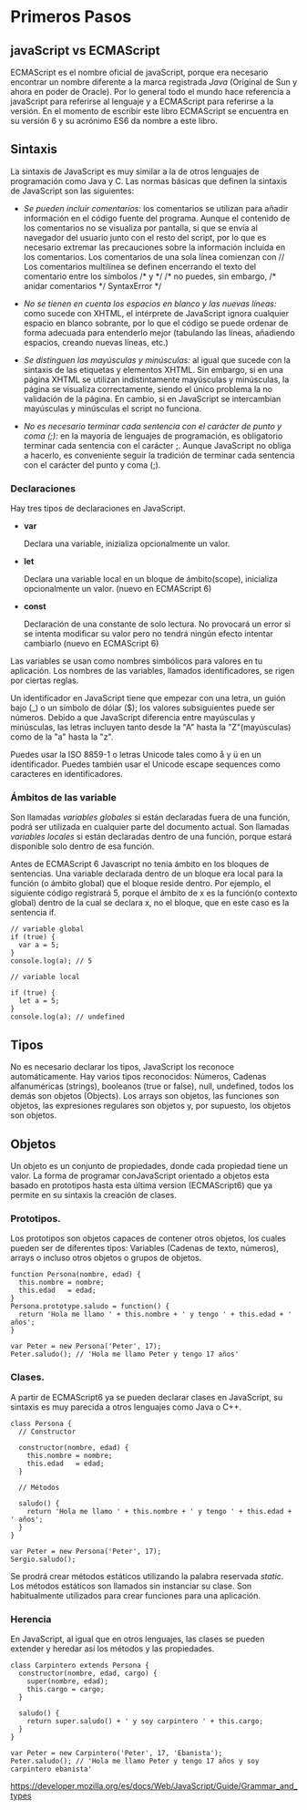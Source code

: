 # Primeros Pasos

## javaScript vs ECMAScript

ECMAScript es el nombre oficial de javaScript, porque era necesario encontrar un nombre diferente a la marca registrada _Java_ (Original de Sun y ahora en poder de Oracle). Por lo general todo el mundo hace referencia a javaScript para referirse al lenguaje y a ECMAScript para referirse a la versión. En el momento de escribir este libro ECMAScript se encuentra en su versión 6 y su acrónimo ES6 da nombre a este libro.

## Sintaxis

La sintaxis de JavaScript es muy similar a la de otros lenguajes de programación como Java y C. Las normas básicas que definen la sintaxis de JavaScript son las siguientes:

* _Se pueden incluir comentarios:_ los comentarios se utilizan para añadir información en el código fuente del programa. Aunque el contenido de los comentarios no se visualiza por pantalla, si que se envía al navegador del usuario junto con el resto del script, por lo que es necesario extremar las precauciones sobre la información incluida en los comentarios.
Los comentarios de una sola línea comienzan con //
Los comentarios multilínea se definen encerrando el texto del comentario entre los símbolos /\* y \*/
/\* no puedes, sin embargo, /\* anidar comentarios \*/ SyntaxError \*/

* _No se tienen en cuenta los espacios en blanco y las nuevas líneas:_ como sucede con XHTML, el intérprete de JavaScript ignora cualquier espacio en blanco sobrante, por lo que el código se puede ordenar de forma adecuada para entenderlo mejor (tabulando las líneas, añadiendo espacios, creando nuevas líneas, etc.)

* _Se distinguen las mayúsculas y minúsculas:_ al igual que sucede con la sintaxis de las etiquetas y elementos XHTML. Sin embargo, si en una página XHTML se utilizan indistintamente mayúsculas y minúsculas, la página se visualiza correctamente, siendo el único problema la no validación de la página. En cambio, si en JavaScript se intercambian mayúsculas y minúsculas el script no funciona.

* _No es necesario terminar cada sentencia con el carácter de punto y coma (;):_ en la mayoría de lenguajes de programación, es obligatorio terminar cada sentencia con el carácter ;. Aunque JavaScript no obliga a hacerlo, es conveniente seguir la tradición de terminar cada sentencia con el carácter del punto y coma (;).

### Declaraciones

Hay tres tipos de declaraciones en JavaScript.

* **var**

    Declara una variable, inizializa opcionalmente un valor.

* **let**

   Declara una variable local en un bloque de ámbito(scope), inicializa opcionalmente un valor. (nuevo en ECMAScript 6)

* **const**

    Declaración de una constante de solo lectura. No provocará un error si se intenta modificar su valor pero no tendrá ningún efecto intentar cambiarlo (nuevo en ECMAScript 6)

Las variables se usan como nombres simbólicos para valores en tu aplicación. Los nombres de las variables, llamados identificadores, se rigen por ciertas reglas.

Un identificador en JavaScript tiene que empezar con una letra, un guión bajo (\_) o un símbolo de dólar ($); los valores subsiguientes puede ser números. Debido a que JavaScript diferencia entre mayúsculas y minúsculas, las letras incluyen tanto desde la "A" hasta la "Z"(mayúsculas) como de la "a" hasta la "z".

Puedes usar la ISO 8859-1 o letras Unicode tales como å y ü en un identificador. Puedes también usar el Unicode escape sequences como caracteres en identificadores.


### Ámbitos de las variable

Son llamadas _variables globales_ si están declaradas fuera de una función, podrá ser utilizada en cualquier parte del documento actual. Son llamadas _variables locales_ si están declaradas dentro de una función, porque estará disponible solo dentro de esa función.

Antes de ECMAScript 6 Javascript no tenía ámbito en los bloques de sentencias. Una variable declarada dentro de un bloque era local para la función (o ámbito global) que el bloque reside dentro. Por ejemplo, el siguiente código registrará 5, porque el ámbito de x es la función(o contexto global) dentro de la cual se declara x, no el bloque, que en este caso es la sentencia if.

~~~
// variable global
if (true) {
  var a = 5;
}
console.log(a); // 5

// variable local

if (true) {
  let a = 5;
}
console.log(a); // undefined
~~~


## Tipos

No es necesario declarar los tipos, JavaScript los reconoce automáticamente. Hay varios tipos reconocidos: Números, Cadenas alfanuméricas (strings), booleanos (true or false), null, undefined, todos los demás son objetos (Objects).
Los arrays son objetos, las funciones son objetos, las expresiones regulares son objetos y, por supuesto, los objetos son objetos.

## Objetos

Un objeto es un conjunto de propiedades, donde cada propiedad tiene un valor. La forma de programar conJavaScript orientado a objetos esta basado en prototipos hasta esta última version (ECMAScript6) que ya permite en su sintaxis la creación de clases.

### Prototipos.

Los prototipos son objetos capaces de contener otros objetos, los cuales pueden ser de diferentes tipos: Variables (Cadenas de texto, números), arrays o incluso otros objetos o grupos de objetos.

~~~
function Persona(nombre, edad) {  
  this.nombre = nombre;
  this.edad   = edad;
}
Persona.prototype.saludo = function() {  
  return 'Hola me llamo ' + this.nombre + ' y tengo ' + this.edad + ' años';
}

var Peter = new Persona('Peter', 17);  
Peter.saludo(); // 'Hola me llamo Peter y tengo 17 años'  
~~~


### Clases.

A partir de ECMAScript6 ya se pueden declarar clases en JavaScript, su sintaxis es muy parecida a otros lenguajes como Java o C++.

~~~
class Persona {  
  // Constructor

  constructor(nombre, edad) {
    this.nombre = nombre;
    this.edad   = edad;
  }

  // Métodos

  saludo() {
    return 'Hola me llamo ' + this.nombre + ' y tengo ' + this.edad + ' años';
  }
}

var Peter = new Persona('Peter', 17);  
Sergio.saludo();  
~~~

Se prodrá crear métodos estáticos utilizando la palabra reservada _static_. Los métodos estáticos son llamados sin instanciar su clase. Son habitualmente utilizados para crear funciones para una aplicación.

### Herencia

En JavaScript, al igual que en otros lenguajes, las clases se pueden extender y heredar así los métodos y las propiedades.

~~~
class Carpintero extends Persona {  
  constructor(nombre, edad, cargo) {
    super(nombre, edad);
    this.cargo = cargo;
  }

  saludo() {
    return super.saludo() + ' y soy carpintero ' + this.cargo;
  }
}

var Peter = new Carpintero('Peter', 17, 'Ebanista');  
Peter.saludo(); // 'Hola me llamo Peter y tengo 17 años y soy carpintero ebanista'
~~~





https://developer.mozilla.org/es/docs/Web/JavaScript/Guide/Grammar_and_types
